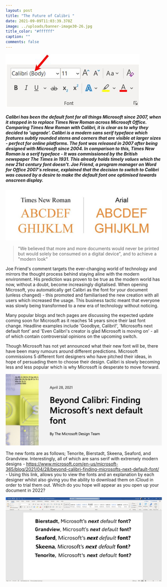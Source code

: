 ```yaml
---
layout: post
title: "The Future of Calibri "
date: 2021-09-09T11:03:39.378Z
image: ../uploads/banner-image30-26.jpg
title_color: "#ffffff"
caption: ""
comments: false
---
```

![](../uploads/msword-fonttype.jpg)

##### Calibri has been the default font for all things Microsoft since 2007, when it stepped in to replace Times New Roman across Microsoft Office. Comparing Times New Roman with Calibri, it is clear as to why they decided to 'upgrade'. Calibri is a modern sans serif typeface which features subtly rounded stems and corners that are visible at larger sizes - perfect for online platforms. The font was released in 2007 after being designed with Microsoft since 2004. In comparison to this, Times New Roman is a serif typeface - It was commissioned by the British newspaper The Times in 1931. This already holds timely values which the new 21st century font doesn't. Joe Friend, a program manager on Word for Office 2007's release, explained that the decision to switch to Calibri was caused by a desire to make the default font one optimised towards onscreen display.

![](../uploads/61254a9f762dd5126002f816_best-times-new-roman-alternatives-7-2.jpg)

> "We believed that more and more documents would never be printed but would solely be consumed on a digital device", and to achieve a "modern look"

Joe Friend's comment targets the ever-changing world of technology and mirrors the thought process behind staying aline with the modern environment. His prediction was proven to be true as the modern world has now, without a doubt, become increasingly digitalised. When opening Microsoft, you automatically get Calibri as the font for your document (unless changed) - this promoted and familiarised the new creation with all users which increased the usage. This business tactic meant that everyone was slowly being transformed to a new era of technology without noticing. 

Many popular blogs and tech pages are discussing the expected update coming soon for Microsoft as it reaches 14 years since their last font change. Headline examples include 'Goodbye, Calibri!', 'Microsofts next default font' and 'Even Calibri's creator is glad Microsoft is moving on' - all of which contain controversial opinions on the upcoming switch.

Though Microsoft has not yet announced what their new font will be, there have been many rumours around different predictions. Microsoft commissions 5 different font designers who have pitched their ideas, in hope of persuading them to choose their design. Calibri is slowly becoming less and less popular which is why Microsoft is desperate to move forward.

![](../uploads/screenshot-2021-10-29-at-21.50.21.png)

The new fonts are as follows; Tenorite, Bierstadt, Skeena, Seaford, and Grandview. Interestingly, all of which are sans serif with extremely modern designs - <https://www.microsoft.com/en-us/microsoft-365/blog/2021/04/28/beyond-calibri-finding-microsofts-next-default-font/> - Using this link, allows you to view the fonts and an explanation by each designer whilst also giving you the ability to download them on iCloud in order to trial them out. Which do you hope will appear as you open up your document in 2022?

![](../uploads/next.png.jpeg)